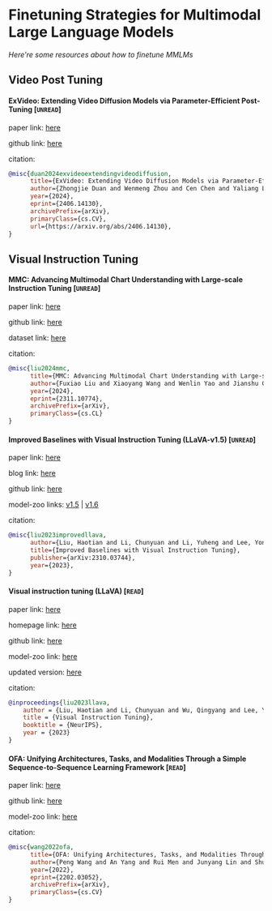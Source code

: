 # Finetuning Strategies for Multimodal Large Language Models
*Here're some resources about how to finetune MMLMs*

## Video Post Tuning

#### ExVideo: Extending Video Diffusion Models via Parameter-Efficient Post-Tuning [`UNREAD`]

paper link: [here](https://arxiv.org/pdf/2406.14130v1)

github link: [here](https://github.com/modelscope/DiffSynth-Studio)

citation:

```bibtex
@misc{duan2024exvideoextendingvideodiffusion,
      title={ExVideo: Extending Video Diffusion Models via Parameter-Efficient Post-Tuning}, 
      author={Zhongjie Duan and Wenmeng Zhou and Cen Chen and Yaliang Li and Weining Qian},
      year={2024},
      eprint={2406.14130},
      archivePrefix={arXiv},
      primaryClass={cs.CV},
      url={https://arxiv.org/abs/2406.14130}, 
}
```


## Visual Instruction Tuning


#### MMC: Advancing Multimodal Chart Understanding with Large-scale Instruction Tuning [`UNREAD`]

paper link: [here](https://arxiv.org/pdf/2311.10774)

github link: [here](https://github.com/FuxiaoLiu/MMC)

dataset link: [here](https://github.com/FuxiaoLiu/MMC?tab=readme-ov-file#mmc-instruction-dataset)


citation: 
```bibtex
@misc{liu2024mmc,
      title={MMC: Advancing Multimodal Chart Understanding with Large-scale Instruction Tuning}, 
      author={Fuxiao Liu and Xiaoyang Wang and Wenlin Yao and Jianshu Chen and Kaiqiang Song and Sangwoo Cho and Yaser Yacoob and Dong Yu},
      year={2024},
      eprint={2311.10774},
      archivePrefix={arXiv},
      primaryClass={cs.CL}
}
```


#### Improved Baselines with Visual Instruction Tuning (LLaVA-v1.5) [`UNREAD`]

paper link: [here](https://arxiv.org/pdf/2310.03744.pdf)

blog link: [here](https://llava-vl.github.io/)

github link: [here](https://github.com/haotian-liu/LLaVA)

model-zoo links: [v1.5](https://github.com/haotian-liu/LLaVA/blob/main/docs/MODEL_ZOO.md#llava-v15) | [v1.6](https://github.com/haotian-liu/LLaVA/blob/main/docs/MODEL_ZOO.md#llava-v16)


citation: 
```bibtex
@misc{liu2023improvedllava,
      author={Liu, Haotian and Li, Chunyuan and Li, Yuheng and Lee, Yong Jae},
      title={Improved Baselines with Visual Instruction Tuning}, 
      publisher={arXiv:2310.03744},
      year={2023},
}
```

#### Visual instruction tuning (LLaVA) [`READ`]

paper link: [here](https://arxiv.org/pdf/2304.08485)

homepage link: [here](https://llava-vl.github.io/)

github link: [here](https://github.com/haotian-liu/LLaVA)

model-zoo link: [here](https://github.com/haotian-liu/LLaVA/blob/main/docs/MODEL_ZOO.md#llava-v1)

updated version: [here](https://arxiv.org/pdf/2310.03744.pdf)

citation: 
```bibtex
@inproceedings{liu2023llava,
    author = {Liu, Haotian and Li, Chunyuan and Wu, Qingyang and Lee, Yong Jae},
    title = {Visual Instruction Tuning},
    booktitle = {NeurIPS},
    year = {2023}
}
```


#### OFA: Unifying Architectures, Tasks, and Modalities Through a Simple Sequence-to-Sequence Learning Framework [`READ`]

paper link: [here](https://arxiv.org/pdf/2202.03052)

github link: [here](https://github.com/OFA-Sys/OFA)

model-zoo link: [here](https://github.com/OFA-Sys/OFA/blob/main/checkpoints.md)

citation:
```bibtex
@misc{wang2022ofa,
      title={OFA: Unifying Architectures, Tasks, and Modalities Through a Simple Sequence-to-Sequence Learning Framework}, 
      author={Peng Wang and An Yang and Rui Men and Junyang Lin and Shuai Bai and Zhikang Li and Jianxin Ma and Chang Zhou and Jingren Zhou and Hongxia Yang},
      year={2022},
      eprint={2202.03052},
      archivePrefix={arXiv},
      primaryClass={cs.CV}
}
```